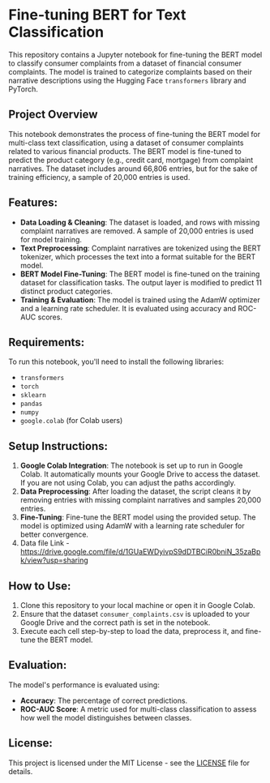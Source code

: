 # Fine-tuning BERT for Text Classification

This repository contains a Jupyter notebook for fine-tuning the BERT model to classify consumer complaints from a dataset of financial consumer complaints. The model is trained to categorize complaints based on their narrative descriptions using the Hugging Face `transformers` library and PyTorch.

## Project Overview
This notebook demonstrates the process of fine-tuning the BERT model for multi-class text classification, using a dataset of consumer complaints related to various financial products. The BERT model is fine-tuned to predict the product category (e.g., credit card, mortgage) from complaint narratives. The dataset includes around 66,806 entries, but for the sake of training efficiency, a sample of 20,000 entries is used.

## Features:
- **Data Loading & Cleaning**: The dataset is loaded, and rows with missing complaint narratives are removed. A sample of 20,000 entries is used for model training.
- **Text Preprocessing**: Complaint narratives are tokenized using the BERT tokenizer, which processes the text into a format suitable for the BERT model.
- **BERT Model Fine-Tuning**: The BERT model is fine-tuned on the training dataset for classification tasks. The output layer is modified to predict 11 distinct product categories.
- **Training & Evaluation**: The model is trained using the AdamW optimizer and a learning rate scheduler. It is evaluated using accuracy and ROC-AUC scores.

## Requirements:
To run this notebook, you'll need to install the following libraries:
- `transformers`
- `torch`
- `sklearn`
- `pandas`
- `numpy`
- `google.colab` (for Colab users)

## Setup Instructions:
1. **Google Colab Integration**: The notebook is set up to run in Google Colab. It automatically mounts your Google Drive to access the dataset. If you are not using Colab, you can adjust the paths accordingly.
2. **Data Preprocessing**: After loading the dataset, the script cleans it by removing entries with missing complaint narratives and samples 20,000 entries.
3. **Fine-Tuning**: Fine-tune the BERT model using the provided setup. The model is optimized using AdamW with a learning rate scheduler for better convergence.
4. Data file Link - https://drive.google.com/file/d/1GUaEWDyivpS9dDTBCiR0bniN_35zaBpk/view?usp=sharing

## How to Use:
1. Clone this repository to your local machine or open it in Google Colab.
2. Ensure that the dataset `consumer_complaints.csv` is uploaded to your Google Drive and the correct path is set in the notebook.
3. Execute each cell step-by-step to load the data, preprocess it, and fine-tune the BERT model.

## Evaluation:
The model's performance is evaluated using:
- **Accuracy**: The percentage of correct predictions.
- **ROC-AUC Score**: A metric used for multi-class classification to assess how well the model distinguishes between classes.

## License:
This project is licensed under the MIT License - see the [LICENSE](LICENSE) file for details.
